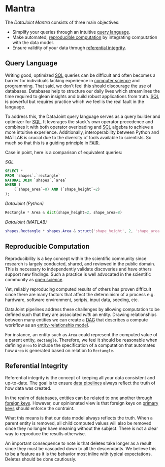 # Mantra

The *DataJoint Mantra* consists of three main objectives:

- Simplify your queries through an intuitive [query language](./#query-language).
- Make automated, [reproducible computation](./#reproducible-computation) by integrating computation with the data model.
- Ensure validity of your data through [referential integrity](./#referential-integrity).

## Query Language

Writing good, optimized [SQL](https://en.wikipedia.org/wiki/SQL) queries can be difficult and often becomes a barrier for individuals lacking experience in [computer science](https://en.wikipedia.org/wiki/Computer_science) and programming. That said, we don't feel this should discourage the use of databases. Databases help to structure our daily lives which streamlines the time required to glean insights and build robust applications from truth. [SQL](https://en.wikipedia.org/wiki/SQL) is powerful but requires practice which we feel is the real fault in the language.

To address this, the DataJoint query language serves as a query builder and optimizer for [SQL](https://en.wikipedia.org/wiki/SQL). It leverages the stack's own operator precedence and combines it with both operator overloading and [SQL](https://en.wikipedia.org/wiki/SQL) algebra to achieve a more intuitive experience. Additionally, interoperability between Python and MATLAB is crucial due to the diversity of tools available to scientists. So much so that this is a guiding principle in [FAIR](https://www.go-fair.org/fair-principles/).

Case in point, here is a comparison of equivalent queries:

*SQL*

```sql
SELECT *
FROM `shapes`.`rectangle`
NATURAL JOIN `shapes`.`area`
WHERE (
    (`shape_area`=8) AND (`shape_height`=2)
);
```

*DataJoint (Python)*
```python
Rectangle * Area & dict(shape_height=2, shape_area=8)
```

*DataJoint (MATLAB)*
```matlab
shapes.Rectangle * shapes.Area & struct('shape_height', 2, 'shape_area', 8)
```

## Reproducible Computation

Reproducibility is a key concept within the scientific community since research is largely conducted, shared, and reviewed in the public domain. This is necessary to independently validate discoveries and have others support new findings. Such a practice is well advocated in the scientific community as [open science](Open_science).

Yet, reliably reproducing computed results of others has proven difficult since there are many factors that affect the determinism of a process e.g. hardware, software environment, scripts, input data, seeding, etc.

DataJoint pipelines address these challenges by allowing computation to be defined such that they are associated *with* an entity. Drawing relationships between many entities we can create a [DAG](https://en.wikipedia.org/wiki/Directed_acyclic_graph) that describes a compute workflow as an [entity-relationship model](https://en.wikipedia.org/wiki/Entity%E2%80%93relationship_model).

For instance, an entity such as `Area` could represent the computed value of a parent entity, `Rectangle`. Therefore, we feel it should be reasonable when defining `Area` to include the specification of a computation that automates how `Area` is generated based on relation to `Rectangle`.

## Referential Integrity

Referential integrity is the concept of keeping all your data consistent and up-to-date. The goal is to ensure [data pipelines](../../glossary#data-pipeline) always reflect the truth of how data was created.

In the realm of databases, entities can be related to one another through [foreign keys](https://en.wikipedia.org/wiki/Foreign_key). However, our opinionated view is that foreign keys on [primary keys](https://en.wikipedia.org/wiki/Primary_key) should enforce the contraint.

What this means is that our data model always reflects the truth. When a parent entity is removed, all child computed values will also be removed since they no longer have meaning without the subject. There is not a clear way to reproduce the results otherwise.

An important consequence to note is that deletes take longer as a result since they must be cascaded down to all the descendants. We believe this to be a feature as it is the behavior most inline with typical expectations. Deletes should be done cautiously. 